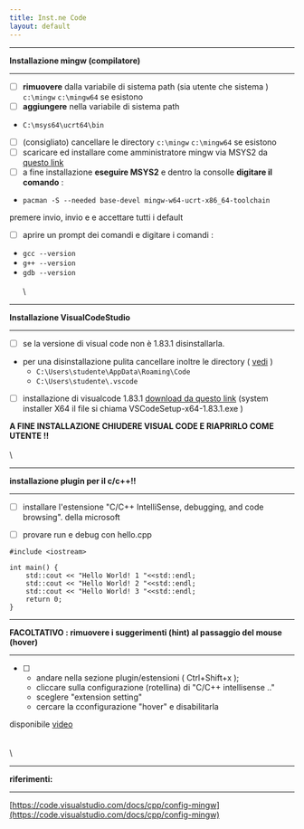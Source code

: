 ```yaml
---
title: Inst.ne Code
layout: default
---
```


___

**Installazione mingw (compilatore)**

___

- [ ]  **rimuovere** dalla variabile di sistema path (sia utente che sistema ) `c:\mingw`  `c:\mingw64`  se esistono
- [ ]  **aggiungere** nella variabile di sistema path

  - ``` C:\msys64\ucrt64\bin ```
- [ ]  (consigliato) cancellare le directory `c:\mingw`  `c:\mingw64`  se esistono
- [ ]  scaricare ed installare come amministratore mingw via MSYS2  da [questo link](https://github.com/msys2/msys2-installer/releases/download/2023-05-26/msys2-x86_64-20230526.exe )
- [ ]  a fine installazione **eseguire MSYS2** e dentro la consolle **digitare il comando** :
      
  - ``` pacman -S --needed base-devel mingw-w64-ucrt-x86_64-toolchain ```
      
premere invio, invio e  e accettare tutti i default 

- [ ]  aprire un prompt dei comandi  e digitare i comandi :

  - `gcc --version`
  - `g++ --version`
  - `gdb --version`
\
\
\

___

**Installazione VisualCodeStudio**

___

- [ ]  se la versione di visual code non è 1.83.1  disinstallarla.
  - per una disinstallazione pulita cancellare inoltre le directory ( [vedi](https://code.visualstudio.com/docs/setup/uninstall#_clean-uninstall) )
    - `C:\Users\studente\AppData\Roaming\Code`
    - `C:\Users\studente\.vscode`

- [ ]  installazione di visualcode 1.83.1  [download da questo link](https://code.visualstudio.com/docs/?dv=win64) (system installer X64 il file si chiama VSCodeSetup-x64-1.83.1.exe ) 


**A FINE INSTALLAZIONE CHIUDERE VISUAL CODE E RIAPRIRLO COME UTENTE !!**
\
\
\

___

**installazione plugin per il c/c++!!**

___

- [ ]  installare l'estensione "C/C++ IntelliSense, debugging, and code browsing". della microsoft


- [ ]  provare run e debug con hello.cpp


```
#include <iostream>

int main() {
    std::cout << "Hello World! 1 "<<std::endl;
    std::cout << "Hello World! 2 "<<std::endl;
    std::cout << "Hello World! 3 "<<std::endl;
    return 0;
}

```
___
**FACOLTATIVO : rimuovere i suggerimenti (hint) al passaggio del mouse (hover)**

___

- [ ] - andare nella sezione plugin/estensioni ( Ctrl+Shift+x );
  - cliccare sulla configurazione (rotellina) di "C/C++ intellisense .."
  - sceglere "extension setting"
  - cercare la cconfigurazione "hover" e disabilitarla

disponibile [video](video/hover.mp4)
\
\
\
\

___
**riferimenti:**

___

[https://code.visualstudio.com/docs/cpp/config-mingw](https://code.visualstudio.com/docs/cpp/config-mingw)

